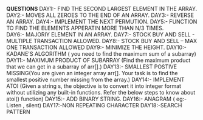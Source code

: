 **QUESTIONS**
DAY1:- FIND THE SECOND LARGEST ELEMENT IN THE ARRAY.
DAY2:- MOVES ALL ZEROES TO THE END OF AN ARRAY.
DAY3:- REVERSE AN ARRAY.
DAY4:- IMPLEMENT THE NEXT PERMUTION.
DAY5:- FUNCTION TO FIND THE ELEMENTS APPERATIN MORE THAN N/3 TIMES.    
DAY6:- MAJORIY ELEMENT IN AN ARRAY.
DAY7:- STOCK BUY AND SELL - MULTIPLE TRANSACTION ALLOWED.
DAY8:- STOCK BUY AND SELL – MAX ONE TRANSACTION ALLOWED
DAY9:- MINIMIZE THE HEIGHT.
DAY10:- KADANE'S ALGORITHM ( you need to find the maximum sum of a subarray)
DAY11:- MAXIMUM PRODUCT OF SUBARRAY (Find the maximum product that we can get in a subarray of arr[].)
DAY13:- SMALLEST POSTIVE MISSING(You are given an integer array arr[]. Your task is to find the smallest positive number missing from the array.)
DAY14:- IMPLEMENT ATOI (Given a string s, the objective is to convert it into integer format without utilizing any built-in functions. Refer the below steps to know about atoi() function)
DAY15:- ADD BINARY STRING.
DAY16:- ANAGRAM ( eg:- Listen , silent)
DAY17:-NON REPEATING CHARACTER
DAY18:-SEARCH PATTERN
